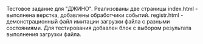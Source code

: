 Тестовое задание для "ДЖИНО". Реализованы две страницы index.html - выполнена верстка, добавлены обработчики событий. registr.html - демонстрационный файл имитации загрузки файла с разными состояниями. Для тестирования добавлен блок с выбором результата выполнения загрузки файла. 
